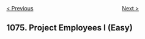 <!--|This file generated by command(leetcode description); DO NOT EDIT.    |-->
<!--+----------------------------------------------------------------------+-->
<!--|@author    openset <openset.wang@gmail.com>                           |-->
<!--|@link      https://github.com/openset                                 |-->
<!--|@home      https://github.com/openset/leetcode                        |-->
<!--+----------------------------------------------------------------------+-->

[< Previous](https://github.com/openset/leetcode/tree/master/problems/number-of-submatrices-that-sum-to-target "Number of Submatrices That Sum to Target")
　　　　　　　　　　　　　　　　
[Next >](https://github.com/openset/leetcode/tree/master/problems/project-employees-ii "Project Employees II")

## 1075. Project Employees I (Easy)


